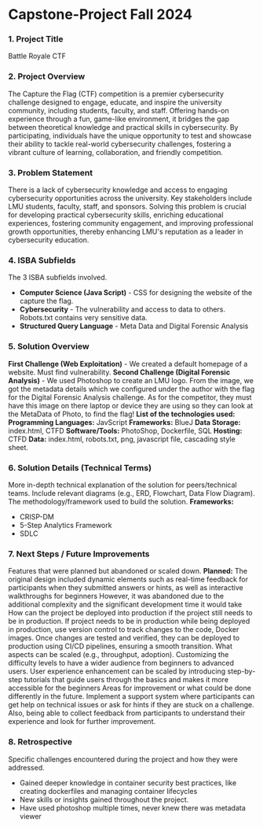 # Capstone-Project Fall 2024

### 1. Project Title
Battle Royale CTF

### 2. Project Overview
The Capture the Flag (CTF) competition is a premier cybersecurity challenge designed to engage, educate, and inspire the university community, including students, faculty, and staff. Offering hands-on experience through a fun, game-like environment, it bridges the gap between theoretical knowledge and practical skills in cybersecurity. By participating, individuals have the unique opportunity to test and showcase their ability to tackle real-world cybersecurity challenges, fostering a vibrant culture of learning, collaboration, and friendly competition.

### 3. Problem Statement
There is a lack of cybersecurity knowledge and access to engaging cybersecurity opportunities across the university. Key stakeholders include LMU students, faculty, staff, and sponsors. Solving this problem is crucial for developing practical cybersecurity skills, enriching educational experiences, fostering community engagement, and improving professional growth opportunities, thereby enhancing LMU's reputation as a leader in cybersecurity education.

### 4. ISBA Subfields
The 3 ISBA subfields involved.
  - **Computer Science (Java Script)** - CSS for designing the website of the capture the flag. 
  - **Cybersecurity** - The vulnerability and access to data to others. Robots.txt contains very sensitive data. 
  - **Structured Query Language**  - Meta Data and Digital Forensic Analysis

### 5. Solution Overview
**First Challenge (Web Exploitation)** - We created a default homepage of a website. Must find vulnerability. 
**Second Challenge (Digital Forensic Analysis)**  - We used Photoshop to create an LMU logo. From the image, we got the metadata details which we configured under the author with the flag for the Digital Forensic Analysis challenge. 
As for the competitor, they must have this image on there laptop or device they are using so they can look at the MetaData of Photo, to find the flag!
**List of the technologies used:**
**Programming Languages:** JavScript 
**Frameworks:** BlueJ
**Data Storage:** index.html, CTFD
**Software/Tools:** PhotoShop, Dockerfile, SQL
**Hosting:** CTFD
**Data:** index.html, robots.txt, png, javascript file, cascading style sheet.

### 6. Solution Details (Technical Terms)
More in-depth technical explanation of the solution for peers/technical teams.
Include relevant diagrams (e.g., ERD, Flowchart, Data Flow Diagram).
The methodology/framework used to build the solution. 
**Frameworks:**
  - CRISP-DM
  - 5-Step Analytics Framework
  - SDLC

### 7. Next Steps / Future Improvements
Features that were planned but abandoned or scaled down.
**Planned:** The original design included dynamic elements such as real-time feedback for participants when they submitted answers or hints, as well as interactive walkthroughs for beginners
However, it was abandoned due to the additional complexity and the significant development time it would take
How can the project be deployed into production if the project still needs to be in production.
If project needs to be in production while being deployed in production, use version control to track changes to the code, Docker images. Once changes are tested and verified, they can be deployed to production using CI/CD pipelines, ensuring a smooth transition.
What aspects can be scaled (e.g., throughput, adoption).
Customizing the difficulty levels to have a wider audience from beginners to advanced users. 
User experience enhancement can be scaled by introducing step-by-step tutorials that guide users through the basics and makes it more accessible for the beginners
Areas for improvement or what could be done differently in the future.
Implement a support system where participants can get help on technical issues or ask for hints if they are stuck on a challenge. Also, being able to collect feedback from participants to understand their experience and look for further improvement. 

### 8. Retrospective
Specific challenges encountered during the project and how they were addressed.
  - Gained deeper knowledge in container security best practices, like creating dockerfiles and managing container lifecycles 
  - New skills or insights gained throughout the project.
  - Have used photoshop multiple times, never knew there was metadata viewer 

